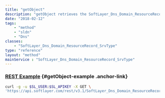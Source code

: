 ```yaml
---
title: "getObject"
description: "getObject retrieves the SoftLayer_Dns_Domain_ResourceRecord_SrvType object whose ID number corresponds to the ID number of the init parameter passed to the SoftLayer_Dns_Domain_ResourceRecord_SrvType service. You can only retrieve resource records belonging to domains that are assigned to your SoftLayer account. "
date: "2018-02-12"
tags:
    - "method"
    - "sldn"
    - "Dns"
classes:
    - "SoftLayer_Dns_Domain_ResourceRecord_SrvType"
type: "reference"
layout: "method"
mainService : "SoftLayer_Dns_Domain_ResourceRecord_SrvType"
---
```


### [REST Example](#getObject-example) <a href="/article/rest/"><i class="fas fa-question"></i></a> {#getObject-example .anchor-link} 
```bash
curl -g -u $SL_USER:$SL_APIKEY -X GET \
'https://api.softlayer.com/rest/v3.1/SoftLayer_Dns_Domain_ResourceRecord_SrvType/{SoftLayer_Dns_Domain_ResourceRecord_SrvTypeID}/getObject'
```
